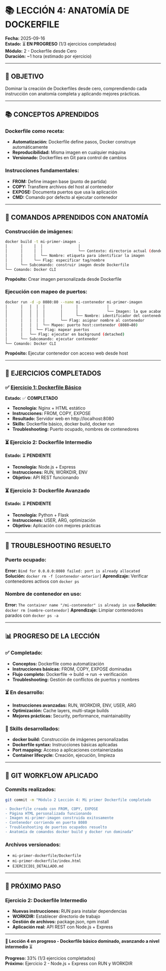 # 📚 LECCIÓN 4: ANATOMÍA DE DOCKERFILE

**Fecha:** 2025-09-16  
**Estado:** ⏳ **EN PROGRESO** (1/3 ejercicios completados)  
**Módulo:** 2 - Dockerfile desde Cero  
**Duración:** ~1 hora (estimado por ejercicio)

---

## **🎯 OBJETIVO**
Dominar la creación de Dockerfiles desde cero, comprendiendo cada instrucción con anatomía completa y aplicando mejores prácticas.

---

## **📚 CONCEPTOS APRENDIDOS**

### **Dockerfile como receta:**
- **Automatización:** Dockerfile define pasos, Docker construye automáticamente
- **Reproducibilidad:** Misma imagen en cualquier máquina
- **Versionado:** Dockerfiles en Git para control de cambios

### **Instrucciones fundamentales:**
- **FROM:** Define imagen base (punto de partida)
- **COPY:** Transfiere archivos del host al contenedor
- **EXPOSE:** Documenta puertos que usa la aplicación
- **CMD:** Comando por defecto al ejecutar contenedor

---

## **🔧 COMANDOS APRENDIDOS CON ANATOMÍA**

### **Construcción de imágenes:**
```bash
docker build -t mi-primer-imagen .
│      │     │  │                │
│      │     │  │                └── Contexto: directorio actual (donde está Dockerfile)
│      │     │  └── Nombre: etiqueta para identificar la imagen
│      │     └── Flag: especificar tag/nombre
│      └── Subcomando: construir imagen desde Dockerfile
└── Comando: Docker CLI
```
**Propósito:** Crear imagen personalizada desde Dockerfile

### **Ejecución con mapeo de puertos:**
```bash
docker run -d -p 8080:80 --name mi-contenedor mi-primer-imagen
│      │   │  │  │       │      │             │
│      │   │  │  │       │      │             └── Imagen: la que acabamos de crear
│      │   │  │  │       │      └── Nombre: identificador del contenedor
│      │   │  │  │       └── Flag: asignar nombre al contenedor
│      │   │  │  └── Mapeo: puerto host:contenedor (8080→80)
│      │   │  └── Flag: mapear puertos
│      │   └── Flag: ejecutar en background (detached)
│      └── Subcomando: ejecutar contenedor
└── Comando: Docker CLI
```
**Propósito:** Ejecutar contenedor con acceso web desde host

---

## **📁 EJERCICIOS COMPLETADOS**

### **✅ [Ejercicio 1: Dockerfile Básico](./EJERCICIO1_DETALLADO.md)**
**Estado:** ✅ **COMPLETADO**
- **Tecnología:** Nginx + HTML estático
- **Instrucciones:** FROM, COPY, EXPOSE
- **Resultado:** Servidor web en http://localhost:8080
- **Skills:** Dockerfile básico, docker build, docker run
- **Troubleshooting:** Puerto ocupado, nombres de contenedores

### **⏳ Ejercicio 2: Dockerfile Intermedio**
**Estado:** ⏳ **PENDIENTE**
- **Tecnología:** Node.js + Express
- **Instrucciones:** RUN, WORKDIR, ENV
- **Objetivo:** API REST funcionando

### **⏳ Ejercicio 3: Dockerfile Avanzado**
**Estado:** ⏳ **PENDIENTE**
- **Tecnología:** Python + Flask
- **Instrucciones:** USER, ARG, optimización
- **Objetivo:** Aplicación con mejores prácticas

---

## **🔧 TROUBLESHOOTING RESUELTO**

### **Puerto ocupado:**
**Error:** `Bind for 0.0.0.0:8080 failed: port is already allocated`
**Solución:** `docker rm -f [contenedor-anterior]`
**Aprendizaje:** Verificar contenedores activos con `docker ps`

### **Nombre de contenedor en uso:**
**Error:** `The container name "/mi-contenedor" is already in use`
**Solución:** `docker rm [nombre-contenedor]`
**Aprendizaje:** Limpiar contenedores parados con `docker ps -a`

---

## **📊 PROGRESO DE LA LECCIÓN**

### **✅ Completado:**
- **Conceptos:** Dockerfile como automatización
- **Instrucciones básicas:** FROM, COPY, EXPOSE dominadas
- **Flujo completo:** Dockerfile → build → run → verificación
- **Troubleshooting:** Gestión de conflictos de puertos y nombres

### **⏳ En desarrollo:**
- **Instrucciones avanzadas:** RUN, WORKDIR, ENV, USER, ARG
- **Optimización:** Cache layers, multi-stage builds
- **Mejores prácticas:** Security, performance, maintainability

### **🎯 Skills desarrollados:**
- **docker build:** Construcción de imágenes personalizadas
- **Dockerfile syntax:** Instrucciones básicas aplicadas
- **Port mapping:** Acceso a aplicaciones containerizadas
- **Container lifecycle:** Creación, ejecución, limpieza

---

## **🚀 GIT WORKFLOW APLICADO**

### **Commits realizados:**
```bash
git commit -m "Módulo 2 Lección 4: Mi primer Dockerfile completado

- Dockerfile creado con FROM, COPY, EXPOSE
- Página HTML personalizada funcionando
- Imagen mi-primer-imagen construida exitosamente
- Contenedor corriendo en puerto 8080
- Troubleshooting de puertos ocupados resuelto
- Anatomía de comandos docker build y docker run dominada"
```

### **Archivos versionados:**
- `mi-primer-dockerfile/Dockerfile`
- `mi-primer-dockerfile/index.html`
- `EJERCICIO1_DETALLADO.md`

---

## **🎯 PRÓXIMO PASO**

### **Ejercicio 2: Dockerfile Intermedio**
- **Nuevas instrucciones:** RUN para instalar dependencias
- **WORKDIR:** Establecer directorio de trabajo
- **Gestión de archivos:** package.json, npm install
- **Aplicación real:** API REST con Node.js + Express

---

**🎯 Lección 4 en progreso - Dockerfile básico dominado, avanzando a nivel intermedio** ⏳

**Progreso:** 33% (1/3 ejercicios completados)  
**Próximo:** Ejercicio 2 - Node.js + Express con RUN y WORKDIR
